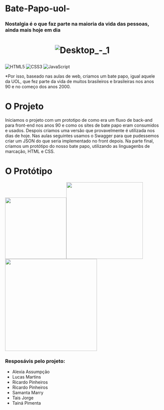 # Bate-Papo-uol-

<h3>Nostalgia é o que faz parte na maioria da vida das pessoas, ainda mais hoje em dia</h3>


<h1 align="center" width="200">  

![Desktop_-_1](https://www.seekpng.com/png/detail/112-1125299_90s-nostalgia.png)
</h1>

![HTML5](https://img.shields.io/badge/-HTML5-E34F26?style=flat-square&logo=html5&logoColor=white)
![CSS3](https://img.shields.io/badge/-CSS3-1572B6?style=flat-square&logo=css3)
![JavaScript](https://img.shields.io/badge/-JavaScript-black?style=flat-square&logo=javascript)

*Por isso, baseado nas aulas de web, criamos um bate papo, igual aquele da UOL, que fez parte da vida de muitos brasileiros e brasileiras
nos anos 90 e no começo dos anos 2000.



<h1>O Projeto</h1>

Iniciamos o projeto com um prototipo de como era um fluxo de back-and para front-end nos anos 90 e como os sites de bate papo eram consumidos e usados.
Despois criamos uma versão que provavelmente é utilizada nos dias de hoje.
Nas aulas seguintes usamos o Swagger para que pudessemos criar um JSON do que seria implementado no front depois. 
Na parte final, criamos um protótipo do nosso bate papo, utilizando as linguagenbs de marcação, HTML e CSS.


<h1>O Protótipo</h1>

<img src="![Desktop_-_1](https://user-images.githubusercontent.com/81496791/154182771-8d1514b7-4860-4f7e-8cdd-7548bc4dc116.png)
" width="200"><img src="![Desktop_-_2](https://user-images.githubusercontent.com/81496791/154182797-e65d2135-c97b-4c44-afcf-e1850a350dde.png)
" width="250"><img src="![Desktop_-_3](https://user-images.githubusercontent.com/81496791/154182827-708f68c3-f309-4f1a-af26-e624fa8caa8a.png)
" width="300">


<h3> Resposávis pelo projeto: </h3>

 * Alexia Assumpção
 * Lucas Martins
 * Ricardo Pinheiros
 * Ricardo Pinheiros
 * Samanta Marry
 * Tais Jorge
 * Tainá Pimenta

